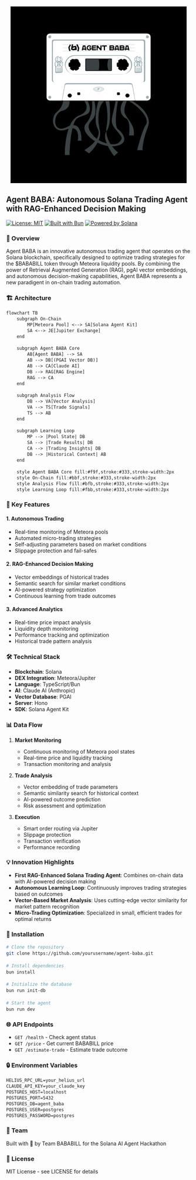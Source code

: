 <p align="center">
  <img src="agent-baba-github.jpg" alt="Agent Baba Logo" width="480"/>
</p>

## Agent BABA: Autonomous Solana Trading Agent with RAG-Enhanced Decision Making

[![License: MIT](https://img.shields.io/badge/License-MIT-yellow.svg)](https://opensource.org/licenses/MIT)
[![Built with Bun](https://img.shields.io/badge/Built%20with-Bun-orange)](https://bun.sh/)
[![Powered by Solana](https://img.shields.io/badge/Powered%20by-Solana-purple)](https://solana.com/)

### 🌟 Overview

Agent BABA is an innovative autonomous trading agent that operates on the Solana blockchain, specifically designed to optimize trading strategies for the $BABABILL token through Meteora liquidity pools. By combining the power of Retrieval Augmented Generation (RAG), pgAI vector embeddings, and autonomous decision-making capabilities, Agent BABA represents a new paradigent in on-chain trading automation.

### 🏗️ Architecture

```mermaid
flowchart TB
    subgraph On-Chain
        MP[Meteora Pool] <--> SA[Solana Agent Kit]
        SA <--> JE[Jupiter Exchange]
    end

    subgraph Agent BABA Core
        AB[Agent BABA] --> SA
        AB --> DB[(PGAI Vector DB)]
        AB --> CA[Claude AI]
        DB --> RAG[RAG Engine]
        RAG --> CA
    end

    subgraph Analysis Flow
        DB --> VA[Vector Analysis]
        VA --> TS[Trade Signals]
        TS --> AB
    end

    subgraph Learning Loop
        MP --> |Pool State| DB
        SA --> |Trade Results| DB
        CA --> |Trading Insights| DB
        DB --> |Historical Context| AB
    end

    style Agent BABA Core fill:#f9f,stroke:#333,stroke-width:2px
    style On-Chain fill:#bbf,stroke:#333,stroke-width:2px
    style Analysis Flow fill:#bfb,stroke:#333,stroke-width:2px
    style Learning Loop fill:#fbb,stroke:#333,stroke-width:2px
```

### 🚀 Key Features

#### 1. Autonomous Trading

- Real-time monitoring of Meteora pools
- Automated micro-trading strategies
- Self-adjusting parameters based on market conditions
- Slippage protection and fail-safes

#### 2. RAG-Enhanced Decision Making

- Vector embeddings of historical trades
- Semantic search for similar market conditions
- AI-powered strategy optimization
- Continuous learning from trade outcomes

#### 3. Advanced Analytics

- Real-time price impact analysis
- Liquidity depth monitoring
- Performance tracking and optimization
- Historical trade pattern analysis

### 🛠️ Technical Stack

- **Blockchain**: Solana
- **DEX Integration**: Meteora/Jupiter
- **Language**: TypeScript/Bun
- **AI**: Claude AI (Anthropic)
- **Vector Database**: PGAI
- **Server**: Hono
- **SDK**: Solana Agent Kit

### 📊 Data Flow

1. **Market Monitoring**

   - Continuous monitoring of Meteora pool states
   - Real-time price and liquidity tracking
   - Transaction monitoring and analysis

2. **Trade Analysis**

   - Vector embedding of trade parameters
   - Semantic similarity search for historical context
   - AI-powered outcome prediction
   - Risk assessment and optimization

3. **Execution**
   - Smart order routing via Jupiter
   - Slippage protection
   - Transaction verification
   - Performance recording

### 💡 Innovation Highlights

- **First RAG-Enhanced Solana Trading Agent**: Combines on-chain data with AI-powered decision making
- **Autonomous Learning Loop**: Continuously improves trading strategies based on outcomes
- **Vector-Based Market Analysis**: Uses cutting-edge vector similarity for market pattern recognition
- **Micro-Trading Optimization**: Specialized in small, efficient trades for optimal returns

### 🔧 Installation

```bash
# Clone the repository
git clone https://github.com/yourusername/agent-baba.git

# Install dependencies
bun install

# Initialize the database
bun run init-db

# Start the agent
bun run dev
```

### 🌐 API Endpoints

- `GET /health` - Check agent status
- `GET /price` - Get current BABABILL price
- `GET /estimate-trade` - Estimate trade outcome

### 🔒 Environment Variables

```env
HELIUS_RPC_URL=your_helius_url
CLAUDE_API_KEY=your_claude_key
POSTGRES_HOST=localhost
POSTGRES_PORT=5432
POSTGRES_DB=agent_baba
POSTGRES_USER=postgres
POSTGRES_PASSWORD=postgres
```

### 👥 Team

Built with 💜 by Team BABABILL for the Solana AI Agent Hackathon

### 📄 License

MIT License - see LICENSE for details
